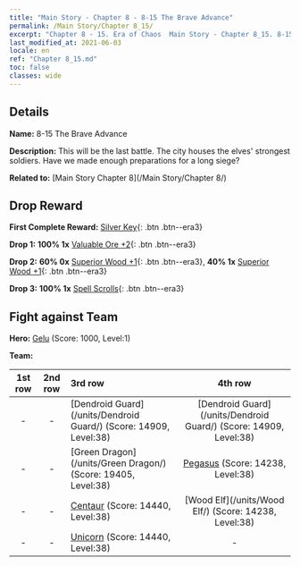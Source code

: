 ```yaml
---
title: "Main Story - Chapter 8 - 8-15 The Brave Advance"
permalink: /Main Story/Chapter 8_15/
excerpt: "Chapter 8 - 15. Era of Chaos  Main Story - Chapter 8_15. 8-15 The Brave Advance"
last_modified_at: 2021-06-03
locale: en
ref: "Chapter 8_15.md"
toc: false
classes: wide
---
```


## Details

 **Name:** 8-15 The Brave Advance

 **Description:** This will be the last battle. The city houses the elves' strongest soldiers. Have we made enough preparations for a long siege?

 **Related to:** [Main Story Chapter 8](/Main Story/Chapter 8/)

## Drop Reward

 **First Complete Reward:** [Silver Key](/Items/con_693/){: .btn .btn--era3}

 **Drop 1:** **100% 1x** [Valuable Ore +2](/Items/mat_26/){: .btn .btn--era3}

 **Drop 2:** **60% 0x** [Superior Wood +1](/Items/mat_20/){: .btn .btn--era3}, **40% 1x** [Superior Wood +1](/Items/mat_20/){: .btn .btn--era3}

 **Drop 3:** **100% 1x** [Spell Scrolls](/Items/con_694/){: .btn .btn--era3}


## Fight against Team
 **Hero:** [Gelu](/heroes/Gelu/) (Score: 1000, Level:1)

 **Team:**


  | 1st row | 2nd row | 3rd row | 4th row |
  |:----:|:----:|:----|:----:|
  | - | - | [Dendroid Guard](/units/Dendroid Guard/) (Score: 14909, Level:38)  | [Dendroid Guard](/units/Dendroid Guard/) (Score: 14909, Level:38)  |
  | - | - | [Green Dragon](/units/Green Dragon/) (Score: 19405, Level:38)  | [Pegasus](/units/Pegasus/) (Score: 14238, Level:38)  |
  | - | - | [Centaur](/units/Centaur/) (Score: 14440, Level:38)  | [Wood Elf](/units/Wood Elf/) (Score: 14238, Level:38)  |
  | - | - | [Unicorn](/units/Unicorn/) (Score: 14440, Level:38)  | - |


